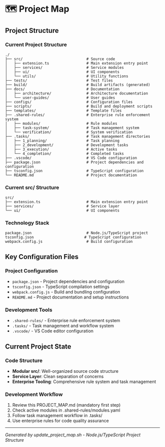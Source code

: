 # 🗺️ Project Map

## Project Structure

### Current Project Structure
```
./
├── src/                             # Source code
│   ├── extension.ts                 # Main extension entry point
│   ├── services/                    # Service modules
│   ├── ui/                          # UI components
│   └── utils/                       # Utility functions
├── tests/                           # Test files
├── build/                           # Build artifacts (generated)
├── docs/                            # Documentation
│   ├── architecture/                # Architecture documentation
│   └── user-guides/                 # User guides
├── configs/                         # Configuration files
├── scripts/                         # Build and deployment scripts
├── templates/                       # Template files
├── .shared-rules/                   # Enterprise rule enforcement system
│   ├── modules/                     # Rule modules
│   ├── task-system/                 # Task management system
│   └── verification/                # System verification
├── .tasks/                          # Task management directories
│   ├── 1_planning/                  # Task planning
│   ├── 2_development/               # Development tasks
│   ├── 3_execution/                 # Active tasks
│   └── 4_completion/                # Completed tasks
├── .vscode/                         # VS Code configuration
├── package.json                     # Project dependencies and configuration
├── tsconfig.json                    # TypeScript configuration
└── README.md                        # Project documentation
```

### Current src/ Structure
```
src/
├── extension.ts                     # Main extension entry point
├── services/                        # Service layer
└── ui/                              # UI components
```

### Technology Stack
```
package.json                         # Node.js/TypeScript project
tsconfig.json                       # TypeScript configuration
webpack.config.js                    # Build configuration
```

## Key Configuration Files

### Project Configuration
- `package.json` - Project dependencies and configuration
- `tsconfig.json` - TypeScript compilation settings
- `webpack.config.js` - Build and bundling configuration
- `README.md` - Project documentation and setup instructions

### Development Tools
- `.shared-rules/` - Enterprise rule enforcement system
- `.tasks/` - Task management and workflow system
- `.vscode/` - VS Code editor configuration

## Current Project State

### Code Structure
- **Modular src/**: Well-organized source code structure
- **Service Layer**: Clean separation of concerns
- **Enterprise Tooling**: Comprehensive rule system and task management

### Development Workflow
1. Review this PROJECT_MAP.md (mandatory first step)
2. Check active modules in .shared-rules/modules.yaml
3. Follow task management workflow in .tasks/
4. Use enterprise rules for code quality assurance

---
*Generated by update_project_map.sh - Node.js/TypeScript Project Structure*
